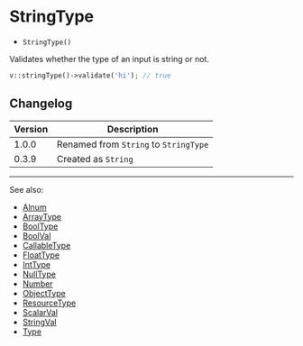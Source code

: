 # StringType

- `StringType()`

Validates whether the type of an input is string or not.

```php
v::stringType()->validate('hi'); // true
```

## Changelog

Version | Description
--------|-------------
  1.0.0 | Renamed from `String` to `StringType`
  0.3.9 | Created as `String`

***
See also:

- [Alnum](Alnum.md)
- [ArrayType](ArrayType.md)
- [BoolType](BoolType.md)
- [BoolVal](BoolVal.md)
- [CallableType](CallableType.md)
- [FloatType](FloatType.md)
- [IntType](IntType.md)
- [NullType](NullType.md)
- [Number](Number.md)
- [ObjectType](ObjectType.md)
- [ResourceType](ResourceType.md)
- [ScalarVal](ScalarVal.md)
- [StringVal](StringVal.md)
- [Type](Type.md)
